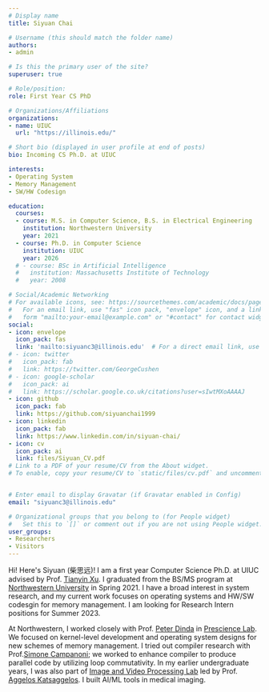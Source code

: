 ```yaml
---
# Display name
title: Siyuan Chai

# Username (this should match the folder name)
authors:
- admin

# Is this the primary user of the site?
superuser: true

# Role/position:
role: First Year CS PhD

# Organizations/Affiliations
organizations:
- name: UIUC
  url: "https://illinois.edu/"

# Short bio (displayed in user profile at end of posts)
bio: Incoming CS Ph.D. at UIUC

interests:
- Operating System
- Memory Management
- SW/HW Codesign

education:
  courses:
  - course: M.S. in Computer Science, B.S. in Electrical Engineering
    institution: Northwestern University
    year: 2021 
  - course: Ph.D. in Computer Science
    institution: UIUC
    year: 2026 
  # - course: BSc in Artificial Intelligence
  #   institution: Massachusetts Institute of Technology
  #   year: 2008

# Social/Academic Networking
# For available icons, see: https://sourcethemes.com/academic/docs/page-builder/#icons
#   For an email link, use "fas" icon pack, "envelope" icon, and a link in the
#   form "mailto:your-email@example.com" or "#contact" for contact widget.
social:
- icon: envelope
  icon_pack: fas
  link: 'mailto:siyuanc3@illinois.edu'  # For a direct email link, use "mailto:test@example.org".
# - icon: twitter
#   icon_pack: fab
#   link: https://twitter.com/GeorgeCushen
# - icon: google-scholar
#   icon_pack: ai
#   link: https://scholar.google.co.uk/citations?user=sIwtMXoAAAAJ
- icon: github
  icon_pack: fab
  link: https://github.com/siyuanchai1999
- icon: linkedin
  icon_pack: fab
  link: https://www.linkedin.com/in/siyuan-chai/
- icon: cv
  icon_pack: ai
  link: files/Siyuan_CV.pdf
# Link to a PDF of your resume/CV from the About widget.
# To enable, copy your resume/CV to `static/files/cv.pdf` and uncomment the lines below.


# Enter email to display Gravatar (if Gravatar enabled in Config)
email: "siyuanc3@illinois.edu"

# Organizational groups that you belong to (for People widget)
#   Set this to `[]` or comment out if you are not using People widget.
user_groups:
- Researchers
- Visitors
---
```


Hi! Here's Siyuan (柴思远)! I am a first year Computer Science Ph.D. at UIUC advised by Prof. [Tianyin Xu](https://tianyin.github.io/). 
I graduated from the BS/MS program at [Northwestern University](https://www.northwestern.edu/) in Spring 2021. 
I have a broad interest in system research, and my current work focuses on operating systems and HW/SW codesgin for memory management.
I am looking for Research Intern positions for Summer 2023.

At Northwestern, I worked closely with Prof. [Peter Dinda](http://pdinda.org/) in [Prescience Lab](http://plab.cs.northwestern.edu/). We focused on kernel-level development and operating system designs for new schemes of memory management. I tried out compiler research with Prof.[Simone Campanoni](https://users.cs.northwestern.edu/~simonec/); we worked to enhance compiler to produce parallel code by utilizing loop commutativity.
In my earlier undergraduate years, I was also part of [Image and Video Processing Lab](https://ivpl.northwestern.edu/) led by Prof. [Aggelos Katsaggelos](https://ivpl.northwestern.edu/people/current-members/aggelos-katsaggelos/). I built AI/ML tools in medical imaging.
<!-- Before I transferred to Northwestern in 2018, I was in [Washington Univserity in St. Louis](https://wustl.edu/) where I worked with Prof. [Xuan Zhang](https://xzgroup.wustl.edu/people/xuan-silvia-zhang/) on autonomous driving simulation.  -->